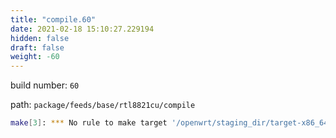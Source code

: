 ```yaml
---
title: "compile.60"
date: 2021-02-18 15:10:27.229194
hidden: false
draft: false
weight: -60
---
```


build number: `60`

path: `package/feeds/base/rtl8821cu/compile`


``` bash
make[3]: *** No rule to make target '/openwrt/staging_dir/target-x86_64_musl/usr/include/mac80211-backport/backport/autoconf.h', needed by '/openwrt/build_dir/target-x86_64_musl/linux-x86_64/rtl8821cu-2020-07-27-93b04bfc/.configured_68b329da9893e34099c7d8ad5cb9c940'.  Stop.
```
